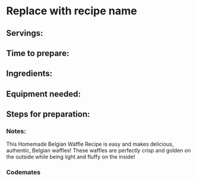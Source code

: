 # Replace with recipe name

## Servings: 

## Time to prepare: 

## Ingredients:


## Equipment needed:


## Steps for preparation:



### Notes:
This Homemade Belgian Waffle Recipe is easy and makes delicious, authentic, Belgian waffles!  These waffles are perfectly crisp and golden on the outside while being light and fluffy on the inside!

### Codemates #
